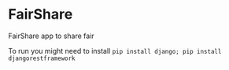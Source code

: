# FairShare

FairShare app to share fair

To run you might need to install `pip install django; pip install djangorestframework`
